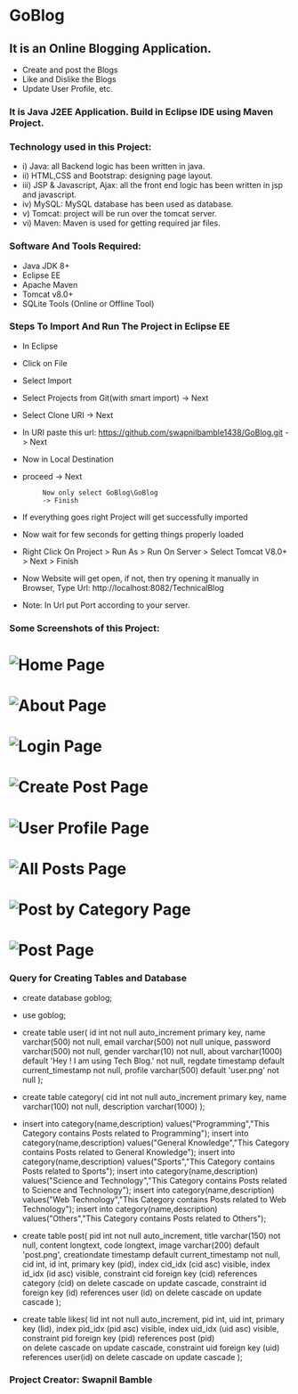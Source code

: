 # GoBlog
## It is an Online Blogging Application. 
-  Create and post the Blogs
-  Like and Dislike the Blogs
-  Update User Profile, etc.

### It is Java J2EE Application. Build in Eclipse IDE using Maven Project.

### Technology used in this Project: 
- i) Java: all Backend logic has been written in java.
- ii) HTML,CSS and Bootstrap: designing page layout.
- iii) JSP & Javascript, Ajax: all the front end logic has been written in jsp and javascript. 
- iv) MySQL: MySQL database has been used as database. 
- v) Tomcat: project will be run over the tomcat server.
- vi) Maven: Maven is used for getting required jar files.

### Software And Tools Required:
- Java JDK 8+
- Eclipse EE
- Apache Maven
- Tomcat v8.0+
- SQLite Tools (Online or Offline Tool)

### Steps To Import And Run The Project in Eclipse EE
- In Eclipse
- Click on File
- Select Import
- Select Projects from Git(with smart import) -> Next
- Select Clone URI -> Next
- In URI paste this url: https://github.com/swapnilbamble1438/GoBlog.git
  -> Next
-  Now in Local Destination

-  proceed -> Next

            Now only select GoBlog\GoBlog
            -> Finish
  
-  If everything goes right Project will get successfully imported
-  Now wait for few seconds for getting things properly loaded
-  Right Click On Project > Run As > Run On Server > Select Tomcat V8.0+ > Next > Finish
-  Now Website will get open, if not, then try opening it manually in Browser,
   Type Url: http://localhost:8082/TechnicalBlog
-  Note: In Url put Port according to your server.
  


### Some Screenshots of this Project:
![Home Page](a1.png)
==================================================================================================================================================================
![About Page](a2.png)
==================================================================================================================================================================
![Login Page](a3.png)
==================================================================================================================================================================
![Create Post Page](a4.png)
==================================================================================================================================================================
![User Profile Page](a5.png)
==================================================================================================================================================================
![All Posts Page](a6.png)
==================================================================================================================================================================
![Post by Category Page](a7.png)
==================================================================================================================================================================
![Post Page](a8.png)
==================================================================================================================================================================

### Query for Creating Tables and Database

- create database goblog;

- use goblog;

-   create table user(
     id int not null auto_increment primary key,
     name varchar(500) not null,
     email varchar(500) not null unique,
     password varchar(500) not null,
     gender varchar(10) not null,
     about varchar(1000) default 'Hey ! I am using Tech Blog.' not null,
     regdate timestamp default current_timestamp not null,
     profile varchar(500) default 'user.png' not null
     );

 

-   create table category(
    cid int not null auto_increment primary key,
    name varchar(100) not null,
    description varchar(1000)
    );

- insert into category(name,description) values("Programming","This Category contains Posts related to Programming");
insert into category(name,description) values("General Knowledge","This Category contains Posts related to General Knowledge");
insert into category(name,description) values("Sports","This Category contains Posts related to Sports");
insert into category(name,description) values("Science and Technology","This Category contains Posts related to Science and Technology");
insert into category(name,description) values("Web Technology","This Category contains Posts related to Web Technology");
insert into category(name,description) values("Others","This Category contains Posts related to Others");





- create table post(
   pid int not null auto_increment,
   title varchar(150) not null,
   content longtext,
   code longtext,
   image varchar(200) default 'post.png',
   creationdate timestamp default current_timestamp not null,
   cid int,
   id int,
   primary key (pid),
   index cid_idx (cid asc) visible,
  index id_idx (id asc) visible,
     constraint cid
     foreign key (cid)
     references category (cid)
     on delete cascade
     on update cascade,
     constraint id
     foreign key (id)
     references user (id)
     on delete cascade
     on update cascade
   );




- create table likes(
lid int not null auto_increment,
pid int,
uid int,
primary key (lid),
index pid_idx (pid asc) visible,
index uid_idx (uid asc) visible,
constraint pid
   foreign key (pid)
   references post (pid)  
   on delete cascade
   on update cascade,
constraint uid
   foreign key (uid)
   references user(id)
   on delete cascade
   on update cascade
);


   


### Project Creator: Swapnil Bamble


